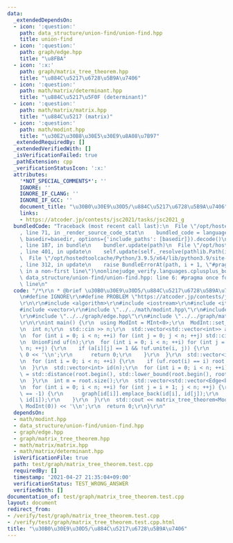 ```yaml
---
data:
  _extendedDependsOn:
  - icon: ':question:'
    path: data_structure/union-find/union-find.hpp
    title: union-find
  - icon: ':question:'
    path: graph/edge.hpp
    title: "\u8FBA"
  - icon: ':x:'
    path: graph/matrix_tree_theorem.hpp
    title: "\u884C\u5217\u6728\u5B9A\u7406"
  - icon: ':question:'
    path: math/matrix/determinant.hpp
    title: "\u884C\u5217\u5F0F (determinant)"
  - icon: ':question:'
    path: math/matrix/matrix.hpp
    title: "\u884C\u5217 (matrix)"
  - icon: ':question:'
    path: math/modint.hpp
    title: "\u30E2\u30B8\u30E5\u30E9\u8A08\u7B97"
  _extendedRequiredBy: []
  _extendedVerifiedWith: []
  _isVerificationFailed: true
  _pathExtension: cpp
  _verificationStatusIcon: ':x:'
  attributes:
    '*NOT_SPECIAL_COMMENTS*': ''
    IGNORE: ''
    IGNORE_IF_CLANG: ''
    IGNORE_IF_GCC: ''
    document_title: "\u30B0\u30E9\u30D5/\u884C\u5217\u6728\u5B9A\u7406"
    links:
    - https://atcoder.jp/contests/jsc2021/tasks/jsc2021_g
  bundledCode: "Traceback (most recent call last):\n  File \"/opt/hostedtoolcache/Python/3.9.5/x64/lib/python3.9/site-packages/onlinejudge_verify/documentation/build.py\"\
    , line 71, in _render_source_code_stat\n    bundled_code = language.bundle(stat.path,\
    \ basedir=basedir, options={'include_paths': [basedir]}).decode()\n  File \"/opt/hostedtoolcache/Python/3.9.5/x64/lib/python3.9/site-packages/onlinejudge_verify/languages/cplusplus.py\"\
    , line 187, in bundle\n    bundler.update(path)\n  File \"/opt/hostedtoolcache/Python/3.9.5/x64/lib/python3.9/site-packages/onlinejudge_verify/languages/cplusplus_bundle.py\"\
    , line 401, in update\n    self.update(self._resolve(pathlib.Path(included), included_from=path))\n\
    \  File \"/opt/hostedtoolcache/Python/3.9.5/x64/lib/python3.9/site-packages/onlinejudge_verify/languages/cplusplus_bundle.py\"\
    , line 312, in update\n    raise BundleErrorAt(path, i + 1, \"#pragma once found\
    \ in a non-first line\")\nonlinejudge_verify.languages.cplusplus_bundle.BundleErrorAt:\
    \ data_structure/union-find/union-find.hpp: line 6: #pragma once found in a non-first\
    \ line\n"
  code: "/*\r\n * @brief \u30B0\u30E9\u30D5/\u884C\u5217\u6728\u5B9A\u7406\r\n */\r\
    \n#define IGNORE\r\n#define PROBLEM \"https://atcoder.jp/contests/jsc2021/tasks/jsc2021_g\"\
    \r\n\r\n#include <algorithm>\r\n#include <iostream>\r\n#include <iterator>\r\n\
    #include <vector>\r\n#include \"../../math/modint.hpp\"\r\n#include \"../../data_structure/union-find/union-find.hpp\"\
    \r\n#include \"../../graph/edge.hpp\"\r\n#include \"../../graph/matrix_tree_theorem.hpp\"\
    \r\n\r\nint main() {\r\n  using ModInt = MInt<0>;\r\n  ModInt::set_mod(1000000007);\r\
    \n  int n;\r\n  std::cin >> n;\r\n  std::vector<std::vector<int>> a(n, std::vector<int>(n));\r\
    \n  for (int i = 0; i < n; ++i) for (int j = 0; j < n; ++j) std::cin >> a[i][j];\r\
    \n  UnionFind uf(n);\r\n  for (int i = 0; i < n; ++i) for (int j = i + 1; j <\
    \ n; ++j) {\r\n    if (a[i][j] == 1 && !uf.unite(i, j)) {\r\n      std::cout <<\
    \ 0 << '\\n';\r\n      return 0;\r\n    }\r\n  }\r\n  std::vector<int> root;\r\
    \n  for (int i = 0; i < n; ++i) {\r\n    if (uf.root(i) == i) root.emplace_back(i);\r\
    \n  }\r\n  std::vector<int> id(n);\r\n  for (int i = 0; i < n; ++i) {\r\n    id[i]\
    \ = std::distance(root.begin(), std::lower_bound(root.begin(), root.end(), uf.root(i)));\r\
    \n  }\r\n  int m = root.size();\r\n  std::vector<std::vector<Edge<bool>>> graph(m);\r\
    \n  for (int i = 0; i < n; ++i) for (int j = i + 1; j < n; ++j) {\r\n    if (a[i][j]\
    \ == -1) {\r\n      graph[id[i]].emplace_back(id[i], id[j]);\r\n      graph[id[j]].emplace_back(id[j],\
    \ id[i]);\r\n    }\r\n  }\r\n  std::cout << matrix_tree_theorem<ModInt>(graph,\
    \ ModInt(0)) << '\\n';\r\n  return 0;\r\n}\r\n"
  dependsOn:
  - math/modint.hpp
  - data_structure/union-find/union-find.hpp
  - graph/edge.hpp
  - graph/matrix_tree_theorem.hpp
  - math/matrix/matrix.hpp
  - math/matrix/determinant.hpp
  isVerificationFile: true
  path: test/graph/matrix_tree_theorem.test.cpp
  requiredBy: []
  timestamp: '2021-04-27 21:35:04+09:00'
  verificationStatus: TEST_WRONG_ANSWER
  verifiedWith: []
documentation_of: test/graph/matrix_tree_theorem.test.cpp
layout: document
redirect_from:
- /verify/test/graph/matrix_tree_theorem.test.cpp
- /verify/test/graph/matrix_tree_theorem.test.cpp.html
title: "\u30B0\u30E9\u30D5/\u884C\u5217\u6728\u5B9A\u7406"
---
```

